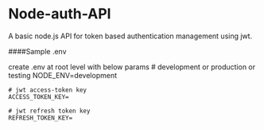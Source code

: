 # Node-auth-API
A basic node.js API for token based authentication management using jwt.


####Sample .env

create .env at root level with below params
    # development or production or testing
    NODE_ENV=development

    # jwt access-token key
	ACCESS_TOKEN_KEY=

	# jwt refresh token key
	REFRESH_TOKEN_KEY=
